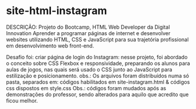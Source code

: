 # site-html-instagram
DESCRIÇÃO:
Projeto do Bootcamp, HTML Web Developer da Digital Innovation
Aprender a programar páginas de internet e desenvolver websites utilizando HTML, CSS e JavaScript para sua trajetória profissional em desenvolvimento web front-end. 

Desafio foi: criar página de login do Instagram: nesse projeto, foi abordado o conceito sobre CSS Flexbox e responsividade, preparando os alunos para aulas de jogos, nas quais será usado o CSS junto ao JavaScript para estilização e posicionamento.
obs.: Os arquivos foram distribuídos numa só pasta, separados em: códigos habilitados em site-instagram.html & códigos css dispostos em style.css
Obs.: códigos foram mudados após as demonstrações do professor, sendo alterados para aquilo que acredito que ficou melhor.
